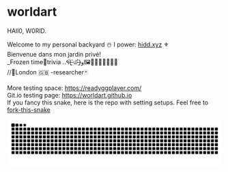 # worldart
<html>
 
  <div class="ex001"> 
<p>HAll0, W0RlD. </p>
<p>Welcome to my personal backyard ☃️ I power: <a href="https://www.instagram.com/hidd.xyz/">hidd.xyz</a> ⚜️ </br>
Bienvenue dans mon jardin privé! </br>
_Frozen time💠trivia ..٩(˃̶͈̀௰˂̶͈́)و🖼💙🇫🇷💚🇮🇹🍝 </br>
//📍London 🇬🇧 -researcher🃏 </p>

More testing space:
https://readyggplayer.com/ </br>
Git.io testing page: https://worldart.github.io</br>
If you fancy this snake, here is the repo with setting setups. Feel free to <a href="https://github.com/worldart/fork-this-snake"> fork-this-snake </a> </br>

<picture>
  <source media="(prefers-color-scheme: dark)" srcset="https://raw.githubusercontent.com/worldart/worldart/output/github-contribution-grid-snake-dark.svg">
  <source media="(prefers-color-scheme: light)" srcset="https://raw.githubusercontent.com/worldart/worldart/output/github-contribution-grid-snake.svg">
  <img alt="github contribution grid snake animation" src="https://raw.githubusercontent.com/worldart/worldart/output/github-contribution-grid-snake.svg">
</picture>
</div>
</body>
</html>
